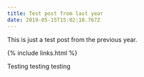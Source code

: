 ```yaml
---
title: Test post from last year
date: 2019-05-15T15:02:18.767Z
---
```

This is just a test post from the previous year.

{% include links.html %}

Testing testing testing
